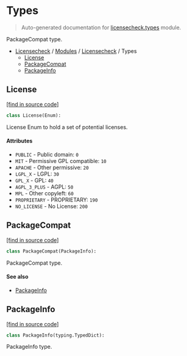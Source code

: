 # Types

> Auto-generated documentation for [licensecheck.types](../../../licensecheck/types.py) module.

PackageCompat type.

- [Licensecheck](../README.md#licensecheck-index) / [Modules](../MODULES.md#licensecheck-modules) / [Licensecheck](index.md#licensecheck) / Types
    - [License](#license)
    - [PackageCompat](#packagecompat)
    - [PackageInfo](#packageinfo)

## License

[[find in source code]](../../../licensecheck/types.py#L27)

```python
class License(Enum):
```

License Enum to hold a set of potential licenses.

#### Attributes

- `PUBLIC` - Public domain: `0`
- `MIT` - Permissive GPL compatible: `10`
- `APACHE` - Other permissive: `20`
- `LGPL_X` - LGPL: `30`
- `GPL_X` - GPL: `40`
- `AGPL_3_PLUS` - AGPL: `50`
- `MPL` - Other copyleft: `60`
- `PROPRIETARY` - PROPRIETARY: `190`
- `NO_LICENSE` - No License: `200`

## PackageCompat

[[find in source code]](../../../licensecheck/types.py#L21)

```python
class PackageCompat(PackageInfo):
```

PackageCompat type.

#### See also

- [PackageInfo](#packageinfo)

## PackageInfo

[[find in source code]](../../../licensecheck/types.py#L9)

```python
class PackageInfo(typing.TypedDict):
```

PackageInfo type.
